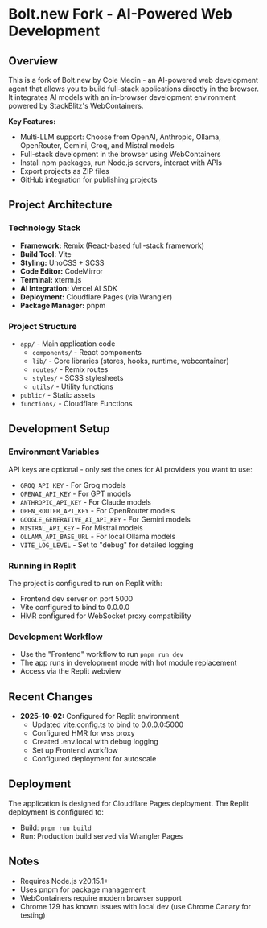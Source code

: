 # Bolt.new Fork - AI-Powered Web Development

## Overview
This is a fork of Bolt.new by Cole Medin - an AI-powered web development agent that allows you to build full-stack applications directly in the browser. It integrates AI models with an in-browser development environment powered by StackBlitz's WebContainers.

**Key Features:**
- Multi-LLM support: Choose from OpenAI, Anthropic, Ollama, OpenRouter, Gemini, Groq, and Mistral models
- Full-stack development in the browser using WebContainers
- Install npm packages, run Node.js servers, interact with APIs
- Export projects as ZIP files
- GitHub integration for publishing projects

## Project Architecture

### Technology Stack
- **Framework:** Remix (React-based full-stack framework)
- **Build Tool:** Vite
- **Styling:** UnoCSS + SCSS
- **Code Editor:** CodeMirror
- **Terminal:** xterm.js
- **AI Integration:** Vercel AI SDK
- **Deployment:** Cloudflare Pages (via Wrangler)
- **Package Manager:** pnpm

### Project Structure
- `app/` - Main application code
  - `components/` - React components
  - `lib/` - Core libraries (stores, hooks, runtime, webcontainer)
  - `routes/` - Remix routes
  - `styles/` - SCSS stylesheets
  - `utils/` - Utility functions
- `public/` - Static assets
- `functions/` - Cloudflare Functions

## Development Setup

### Environment Variables
API keys are optional - only set the ones for AI providers you want to use:
- `GROQ_API_KEY` - For Groq models
- `OPENAI_API_KEY` - For GPT models
- `ANTHROPIC_API_KEY` - For Claude models
- `OPEN_ROUTER_API_KEY` - For OpenRouter models
- `GOOGLE_GENERATIVE_AI_API_KEY` - For Gemini models
- `MISTRAL_API_KEY` - For Mistral models
- `OLLAMA_API_BASE_URL` - For local Ollama models
- `VITE_LOG_LEVEL` - Set to "debug" for detailed logging

### Running in Replit
The project is configured to run on Replit with:
- Frontend dev server on port 5000
- Vite configured to bind to 0.0.0.0
- HMR configured for WebSocket proxy compatibility

### Development Workflow
- Use the "Frontend" workflow to run `pnpm run dev`
- The app runs in development mode with hot module replacement
- Access via the Replit webview

## Recent Changes
- **2025-10-02:** Configured for Replit environment
  - Updated vite.config.ts to bind to 0.0.0.0:5000
  - Configured HMR for wss proxy
  - Created .env.local with debug logging
  - Set up Frontend workflow
  - Configured deployment for autoscale

## Deployment
The application is designed for Cloudflare Pages deployment. The Replit deployment is configured to:
- Build: `pnpm run build`
- Run: Production build served via Wrangler Pages

## Notes
- Requires Node.js v20.15.1+
- Uses pnpm for package management
- WebContainers require modern browser support
- Chrome 129 has known issues with local dev (use Chrome Canary for testing)
